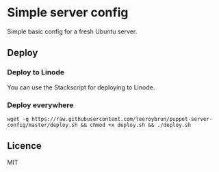 # Simple server config

Simple basic config for a fresh Ubuntu server.

## Deploy


### Deploy to Linode

You can use the Stackscript for deploying to Linode.

### Deploy everywhere

```
wget -q https://raw.githubusercontent.com/leeroybrun/puppet-server-config/master/deploy.sh && chmod +x deploy.sh && ./deploy.sh
```

## Licence

MIT
